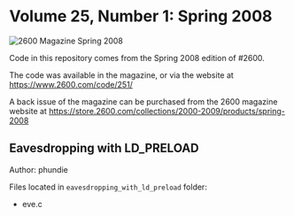 # Volume 25, Number 1: Spring 2008

![2600 Magazine Spring 2008](https://www.2600.com/sites/default/files/styles/large/public/sp081.gif)

Code in this repository comes from the Spring 2008 edition of #2600.

The code was available in the magazine, or via the website at https://www.2600.com/code/251/

A back issue of the magazine can be purchased from the 2600 magazine website at https://store.2600.com/collections/2000-2009/products/spring-2008

## Eavesdropping with LD_PRELOAD

Author: phundie


Files located in `eavesdropping_with_ld_preload` folder:

* eve.c
